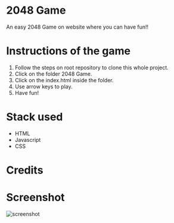 # 2048 Game

An easy 2048 Game on website where you can have fun!! 

# Instructions of the game

1. Follow the steps on root repository to clone this whole project.
2. Click on the folder 2048 Game.
3. Click on the index.html inside the folder.
4. Use arrow keys to play.
5. Have fun!

# Stack used
- HTML
- Javascript
- CSS

# Credits

# Screenshot

![screenshot](https://github.com/Gyynnn/Web-dev-mini-projects/blob/2048game/2048%20Game/screenshot.PNG)



